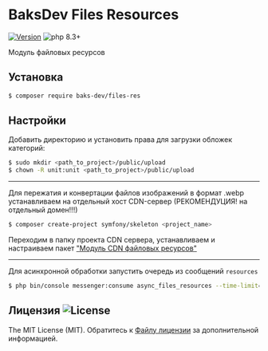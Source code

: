 # BaksDev Files Resources

[![Version](https://img.shields.io/badge/version-7.1.2-blue)](https://github.com/baks-dev/files-res/releases)
![php 8.3+](https://img.shields.io/badge/php-min%208.3-red.svg)

Модуль файловых ресурсов

## Установка

``` bash
$ composer require baks-dev/files-res
```

## Настройки


Добавить директорию и установить права для загрузки обложек категорий:

``` bash
$ sudo mkdir <path_to_project>/public/upload
$ chown -R unit:unit <path_to_project>/public/upload

``` 

***

Для пережатия и конвертации файлов изображений в формат .webp устанавливаем на отдельный хост CDN-сервер (РЕКОМЕНДУЦИЯ! на отдельный домен!!!)


``` bash
$ composer create-project symfony/skeleton <project_name>
```

Переходим в папку проекта CDN cервера, устанавливаем и настраиваем пакет ["Модуль CDN файловых ресурсов"](https://github.com/baks-dev/files-cdn)

***

Для асинхронной обработки запустить очередь из сообщений `resources`

``` bash
$ php bin/console messenger:consume async_files_resources --time-limit=3600
``` 

## Лицензия ![License](https://img.shields.io/badge/MIT-green)

The MIT License (MIT). Обратитесь к [Файлу лицензии](LICENSE.md) за дополнительной информацией.
